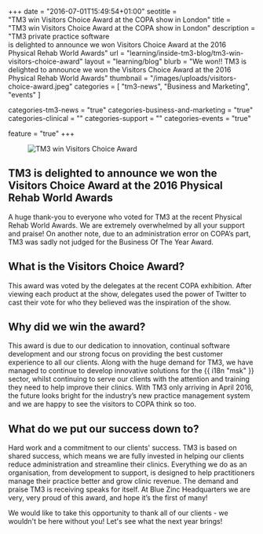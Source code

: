+++
date = "2016-07-01T15:49:54+01:00"
seotitle = "TM3 win Visitors Choice Award at the COPA show in London"
title = "TM3 win Visitors Choice Award at the COPA show in London"
description = "TM3 private practice software is delighted to announce we won Visitors Choice Award at the 2016 Physical Rehab World Awards"
url = "learning/inside-tm3-blog/tm3-win-visitors-choice-award"
layout = "learning/blog"
blurb = "We won!! TM3 is delighted to announce we won the Visitors Choice Award at the 2016 Physical Rehab World Awards"
thumbnail = "/images/uploads/visitors-choice-award.jpeg"
categories = [ "tm3-news", "Business and Marketing", "events" ]


categories-tm3-news = "true"
categories-business-and-marketing = "true"
categories-clinical = ""
categories-support = ""
categories-events = "true"

feature = "true"
+++


<figure>
  <img src="/images/uploads/visitors-choice-award.jpeg" alt="TM3 win Visitors Choice Award" />
</figure>

<h2>TM3 is delighted to announce we won the Visitors Choice Award at the 2016 Physical Rehab World Awards</h2>

A huge thank-you to everyone who voted for TM3 at the recent Physical Rehab World Awards. We are extremely overwhelmed by all your support and praise! On another note, due to an administration error on COPA’s part, TM3 was sadly not judged for the Business Of The Year Award. 

<h2>What is the Visitors Choice Award?</h2>

This award was voted by the delegates at the recent COPA exhibition. After viewing each product at the show, delegates used the power of Twitter to cast their vote for who they believed was the inspiration of the show. 

<h2>Why did we win the award?</h2>

This award is due to our dedication to innovation, continual software development and our strong focus on providing the best customer experience to all our clients. 
Along with the huge demand for TM3, we have managed to continue to develop innovative solutions for the {{ i18n "msk" }} sector, whilst continuing to serve our clients with the attention and training they need to help improve their clinics. With TM3 only arriving in April 2016, the future looks bright for the industry’s new practice management system and we are happy to see the visitors to COPA think so too.

<h2>What do we put our success down to? </h2>
Hard work and a commitment to our clients' success. TM3 is based on shared success, which means we are fully invested in helping our clients reduce administration and streamline their clinics. Everything we do as an organisation, from development to support, is designed to help practitioners manage their practice better and grow clinic revenue. The demand and praise TM3 is receiving speaks for itself. At Blue Zinc Headquarters we are very, very proud of this award, and hope it’s the first of many!

We would like to take this opportunity to thank all of our clients - we wouldn't be here without you! Let's see what the next year brings!
